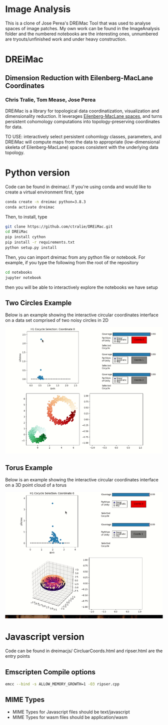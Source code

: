 # Image Analysis 
This is a clone of Jose Perea's DREiMac Tool that was used to analyse spaces of
image patches. 
My own work can be found in the ImageAnalysis folder and the numbered notebooks
are the interesting ones, unnumbered are tryouts/unfinished work and under heavy
construction.





# DREiMac
## Dimension Reduction with Eilenberg-MacLane Coordinates
### Chris Tralie, Tom Mease, Jose Perea

DREiMac is a library for topological data coordinatization, visualization and dimensionality reduction. 
It leverages [Eilenberg-MacLane spaces](https://en.wikipedia.org/wiki/Eilenberg%E2%80%93MacLane_space#Bijection_between_homotopy_classes_of_maps_and_cohomology), and turns persistent cohomology computations 
into topology-preserving coordinates for data.

TO USE: interactively select persistent cohomlogy classes,  parameters, and DREiMac will compute maps from the data to appropriate (low-dimensional skeleta of Eilenberg-MacLane) spaces consistent with the underlying data topology.

# Python version

Code can be found in dreimac/.  If you're using conda and would like to create a virtual environment first, type
~~~~~ bash
conda create -n dreimac python=3.8.3
conda activate dreimac
~~~~~

Then, to install, type
~~~~~ bash
git clone https://github.com/ctralie/DREiMac.git
cd DREiMac
pip install cython
pip install -r requirements.txt
python setup.py install
~~~~~

Then, you can import dreimac from any python file or notebook.  For example, if you type the following from the root of the repository
~~~~~ bash
cd notebooks
jupyter notebook
~~~~~

then you will be able to interactively explore the notebooks we have setup


## Two Circles Example

Below is an example showing the interactive circular coordinates interface on a data set comprised of two noisy circles in 2D

<img src = "notebooks/Selecting_Circles.gif">


## Torus Example

Below is an example showing the interactive circular coordinates interface on a 3D point cloud of a torus

<img src = "notebooks/Selecting_Torus.gif">



# Javascript version

Code can be found in dreimacjs/
CircluarCoords.html and ripser.html are the entry points

## Emscripten Compile options

~~~~~ bash
emcc --bind -s ALLOW_MEMORY_GROWTH=1 -O3 ripser.cpp
~~~~~

## MIME Types
* MIME Types for Javascript files should be text/javascript
* MIME Types for wasm files should be application/wasm

